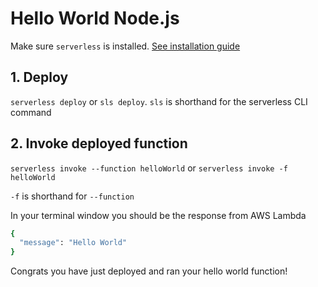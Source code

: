 <!--
title: Hello World AWS Lambda Node Example
menuText: Hello World Node Example
description: Create a nodeJS Lambda function on amazon web services
layout: Doc
-->

# Hello World Node.js

Make sure `serverless` is installed. [See installation guide](/docs/01-guide/01-installing-serverless.md)

## 1. Deploy

`serverless deploy` or `sls deploy`. `sls` is shorthand for the serverless CLI command

## 2. Invoke deployed function

`serverless invoke --function helloWorld` or `serverless invoke -f helloWorld`

`-f` is shorthand for `--function`

In your terminal window you should be the response from AWS Lambda

```bash
{
  "message": "Hello World"
}
```

Congrats you have just deployed and ran your hello world function!
